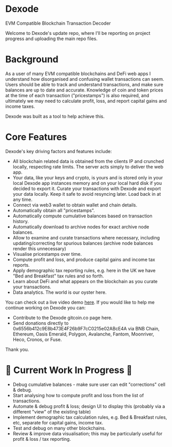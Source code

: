 # Dexode
EVM Compatible Blockchain Transaction Decoder

Welcome to Dexode's update repo, where I'll be reporting on project progress and uploading the main repo files.

# Background

As a user of many EVM compatible blockchains and DeFi web apps I understand how disorganised and confusing wallet transactions can seem. Users should be able to track and understand transactions, and make sure balances are up to date and accurate. Knowledge of coin and token prices at the time of each transaction ("pricestamps") is also required, and ultimately we may need to calculate profit, loss, and report capital gains and income taxes.

Dexode was built as a tool to help achieve this.

# Core Features

Dexode's key driving factors and features include:

* All blockchain related data is obtained from the clients IP and crunched locally, respecting rate limits. The server acts simply to deliver the web app.
* Your data, like your keys and crypto, is yours and is stored only in your local Dexode app instances memory and on your local hard disk if you decided to export it. Curate your transactions with Dexode and export your data locally. Keep it safe to avoid resyncing later. Load back in at any time.
* Connect via web3 wallet to obtain wallet and chain details.
* Automatically obtain all "pricestamps".
* Automatically compute cumulative balances based on transaction history.
* Automatically download to archive nodes for exact archive node balances.
* Allow to examine and curate transactions where necessary, including updating/correcting for spurious balances (archive node balances render this unnecessary)
* Visualise pricestamps over time.
* Compute profit and loss, and produce capital gains and income tax reports.
* Apply demographic tax reporting rules, e.g. here in the UK we have "Bed and Breakfast" tax rules and so forth.
* Learn about DeFi and what appears on the blockchain as you curate your transactions.
* Data analytics. The world is our oyster here.

You can check out a live video demo [here]. If you would like to help me continue working on Dexode you can:

* Contribute to the Dexode gitcoin.co page here.
* Send donations directly to 0x6556b412c9E8b473E4F26b9F7cC0215e02ABcE4A via BNB Chain, Ethereum, Oasis Emerald, Polygon, Avalanche, Fantom, Moonriver, Heco, Cronos, or Fuse.

Thank you.

# 🚧 Current Work In Progress 🚧

* Debug cumulative balances - make sure user can edit "corrections" cell & debug.
* Start analysing how to compute profit and loss from the list of transactions.
* Automate & debug profit & loss; design UI to display this (probably via a different "view" of the existing table)
* Implement demographic tax calculation rules, e.g. Bed & Breakfast rules, etc, separate for capital gains, income tax.
* Test and debug on many other blockchains.
* Review & improve data visualisation; this may be particularly useful for profit & loss / tax reporting.

[here]:https://www.pshdev.net:3000/56a580ad3befc663da709977ba17447ffa133c85/demo?pw=96142ddf59dd612692f995ce8f483480825148a4

